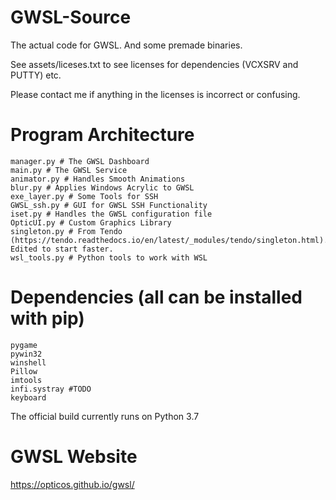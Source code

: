 # GWSL-Source
The actual code for GWSL. And some premade binaries.

See assets/liceses.txt to see licenses for dependencies (VCXSRV and PUTTY) etc.

Please contact me if anything in the licenses is incorrect or confusing.

# Program Architecture
```
manager.py # The GWSL Dashboard
main.py # The GWSL Service
animator.py # Handles Smooth Animations
blur.py # Applies Windows Acrylic to GWSL
exe_layer.py # Some Tools for SSH
GWSL_ssh.py # GUI for GWSL SSH Functionality
iset.py # Handles the GWSL configuration file
OpticUI.py # Custom Graphics Library
singleton.py # From Tendo (https://tendo.readthedocs.io/en/latest/_modules/tendo/singleton.html). Edited to start faster.
wsl_tools.py # Python tools to work with WSL
```


# Dependencies (all can be installed with pip)
```
pygame
pywin32
winshell
Pillow
imtools
infi.systray #TODO
keyboard
```

The official build currently runs on Python 3.7

# GWSL Website
https://opticos.github.io/gwsl/
